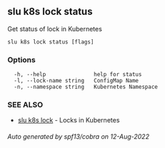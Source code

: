 ## slu k8s lock status

Get status of lock in Kubernetes

```
slu k8s lock status [flags]
```

### Options

```
  -h, --help               help for status
  -l, --lock-name string   ConfigMap Name
  -n, --namespace string   Kubernetes Namespace
```

### SEE ALSO

* [slu k8s lock](slu_k8s_lock.md)	 - Locks in Kubernetes

###### Auto generated by spf13/cobra on 12-Aug-2022
